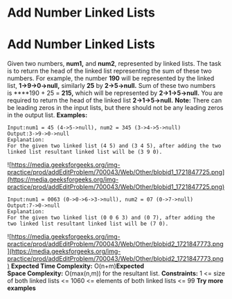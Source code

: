 # Add Number Linked Lists

# Add Number Linked Lists
Given two numbers, **num1,** and **num2**, represented by linked lists. The task is to return the head of the linked list representing the sum of these two numbers.
For example, the number **190** will be represented by the linked list, **1->9->0->null,** similarly **25** by **2->5->null.** Sum of these two numbers is ****190 + 25 = **215,** which will be represented by **2->1->5->null.** You are required to return the head of the linked list **2->1->5->null.**
**Note:** There can be leading zeros in the input lists, but there should not be any leading zeros in the output list.
**Examples:**
```
Input:num1 = 45 (4->5->null), num2 = 345 (3->4->5->null)
Output:3->9->0->null
Explanation:
For the given two linked list (4 5) and (3 4 5), after adding the two linked list resultant linked list will be (3 9 0).
```
![https://media.geeksforgeeks.org/img-practice/prod/addEditProblem/700043/Web/Other/blobid1_1721847725.png](https://media.geeksforgeeks.org/img-practice/prod/addEditProblem/700043/Web/Other/blobid1_1721847725.png)
```
Input:num1 = 0063 (0->0->6->3->null), num2 = 07 (0->7->null)
Output:7->0->null
Explanation:
For the given two linked list (0 0 6 3) and (0 7), after adding the two linked list resultant linked list will be (7 0).
```
![https://media.geeksforgeeks.org/img-practice/prod/addEditProblem/700043/Web/Other/blobid2_1721847773.png](https://media.geeksforgeeks.org/img-practice/prod/addEditProblem/700043/Web/Other/blobid2_1721847773.png)
**Expected Time Complexity:** O(n+m)**Expected Space Complexity:** O(max(n,m)) for the resultant list.
**Constraints:**
1 <= size of both linked lists <= 1060 <= elements of both linked lists <= 99
**Try more examples**